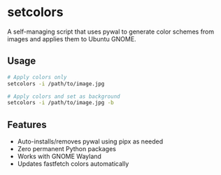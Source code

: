 # setcolors

A self-managing script that uses pywal to generate color schemes from images and applies them to Ubuntu GNOME.

## Usage
```bash
# Apply colors only
setcolors -i /path/to/image.jpg

# Apply colors and set as background
setcolors -i /path/to/image.jpg -b
```

## Features
- Auto-installs/removes pywal using pipx as needed
- Zero permanent Python packages
- Works with GNOME Wayland
- Updates fastfetch colors automatically

